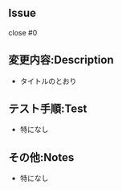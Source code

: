 <!-- /.github/pull_request_template.md -->
## Issue
<!-- close or related -->
close #0

## 変更内容:Description
<!-- タイトル以上の詳細が必要なら記載 -->
- タイトルのとおり

## テスト手順:Test
<!-- なるべく自動テストに任せつつ、手動テストが必要なら記載 -->
- 特になし

## その他:Notes
<!-- 重点的に見てほしい点など、何かあれば書く -->
- 特になし